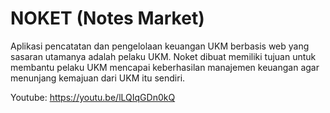 # NOKET (Notes Market)
Aplikasi pencatatan dan pengelolaan keuangan UKM  berbasis web  yang sasaran utamanya adalah pelaku UKM. Noket dibuat memiliki tujuan untuk membantu pelaku UKM mencapai keberhasilan manajemen keuangan agar menunjang kemajuan dari UKM itu sendiri.

Youtube: https://youtu.be/lLQIqGDn0kQ
